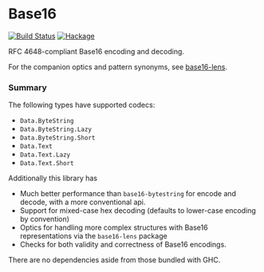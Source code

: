# Base16

[![Build Status](https://travis-ci.com/emilypi/base16.svg?branch=master)](https://travis-ci.com/emilypi/base16)
[![Hackage](https://img.shields.io/hackage/v/base16.svg)](https://hackage.haskell.org/package/base16)

RFC 4648-compliant Base16 encoding and decoding.

For the companion optics and pattern synonyms, see [base16-lens](https://hackage.haskell.org/package/base16-lens).

### Summary

The following types have supported codecs:

- `Data.ByteString`
- `Data.ByteString.Lazy`
- `Data.ByteString.Short`
- `Data.Text`
- `Data.Text.Lazy`
- `Data.Text.Short`

Additionally this library has

- Much better performance than `base16-bytestring` for encode and decode, with a more conventional api.
- Support for mixed-case hex decoding (defaults to lower-case encoding by convention)
- Optics for handling more complex structures with Base16 representations via the `base16-lens` package
- Checks for both validity and correctness of Base16 encodings.

There are no dependencies aside from those bundled with GHC.
